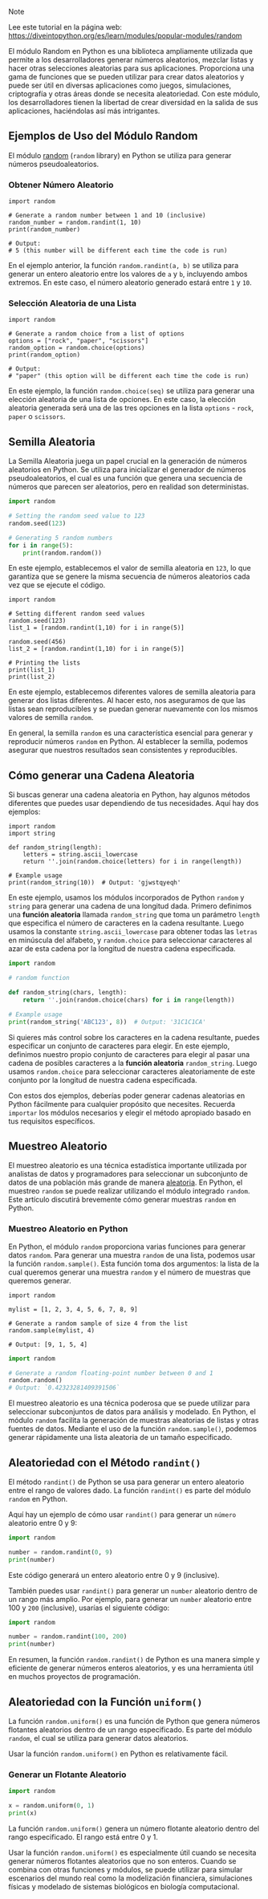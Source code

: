 > [!NOTE]
> Lee este tutorial en la página web: https://diveintopython.org/es/learn/modules/popular-modules/random

El módulo Random en Python es una biblioteca ampliamente utilizada que permite a los desarrolladores generar números aleatorios, mezclar listas y hacer otras selecciones aleatorias para sus aplicaciones. Proporciona una gama de funciones que se pueden utilizar para crear datos aleatorios y puede ser útil en diversas aplicaciones como juegos, simulaciones, criptografía y otras áreas donde se necesita aleatoriedad. Con este módulo, los desarrolladores tienen la libertad de crear diversidad en la salida de sus aplicaciones, haciéndolas así más intrigantes.

## Ejemplos de Uso del Módulo Random

El módulo [random](https://docs.python.org/3/library/random.html) (`random` library) en Python se utiliza para generar números pseudoaleatorios.

### Obtener Número Aleatorio

```python3
import random

# Generate a random number between 1 and 10 (inclusive)
random_number = random.randint(1, 10)
print(random_number)

# Output:
# 5 (this number will be different each time the code is run)
```

En el ejemplo anterior, la función `random.randint(a, b)` se utiliza para generar un entero aleatorio entre los valores de `a` y `b`, incluyendo ambos extremos. En este caso, el número aleatorio generado estará entre `1` y `10`.

### Selección Aleatoria de una Lista

```python3
import random

# Generate a random choice from a list of options
options = ["rock", "paper", "scissors"]
random_option = random.choice(options)
print(random_option)

# Output:
# "paper" (this option will be different each time the code is run)
```

En este ejemplo, la función `random.choice(seq)` se utiliza para generar una elección aleatoria de una lista de opciones. En este caso, la elección aleatoria generada será una de las tres opciones en la lista `options` - `rock`, `paper` o `scissors`.

## Semilla Aleatoria

La Semilla Aleatoria juega un papel crucial en la generación de números aleatorios en Python. Se utiliza para inicializar el generador de números pseudoaleatorios, el cual es una función que genera una secuencia de números que parecen ser aleatorios, pero en realidad son deterministas.

```python
import random

# Setting the random seed value to 123
random.seed(123)

# Generating 5 random numbers
for i in range(5):
    print(random.random())
```

En este ejemplo, establecemos el valor de semilla aleatoria en `123`, lo que garantiza que se genere la misma secuencia de números aleatorios cada vez que se ejecute el código.

```python3
import random

# Setting different random seed values
random.seed(123)
list_1 = [random.randint(1,10) for i in range(5)]

random.seed(456)
list_2 = [random.randint(1,10) for i in range(5)]

# Printing the lists
print(list_1)
print(list_2)
```

En este ejemplo, establecemos diferentes valores de semilla aleatoria para generar dos listas diferentes. Al hacer esto, nos aseguramos de que las listas sean reproducibles y se puedan generar nuevamente con los mismos valores de semilla `random`.

En general, la semilla `random` es una característica esencial para generar y reproducir números `random` en Python. Al establecer la semilla, podemos asegurar que nuestros resultados sean consistentes y reproducibles.

## Cómo generar una Cadena Aleatoria

Si buscas generar una cadena aleatoria en Python, hay algunos métodos diferentes que puedes usar dependiendo de tus necesidades. Aquí hay dos ejemplos:

```python3
import random
import string

def random_string(length):
    letters = string.ascii_lowercase
    return ''.join(random.choice(letters) for i in range(length))

# Example usage
print(random_string(10))  # Output: 'gjwstqyeqh'
```

En este ejemplo, usamos los módulos incorporados de Python `random` y `string` para generar una cadena de una longitud dada. Primero definimos una **función aleatoria** llamada `random_string` que toma un parámetro `length` que especifica el número de caracteres en la cadena resultante. Luego usamos la constante `string.ascii_lowercase` para obtener todas las `letras` en minúscula del alfabeto, y `random.choice` para seleccionar caracteres al azar de esta cadena por la longitud de nuestra cadena especificada.

```python
import random

# random function

def random_string(chars, length):
    return ''.join(random.choice(chars) for i in range(length))

# Example usage
print(random_string('ABC123', 8))  # Output: '31C1C1CA'
```

Si quieres más control sobre los caracteres en la cadena resultante, puedes especificar un conjunto de caracteres para elegir. En este ejemplo, definimos nuestro propio conjunto de caracteres para elegir al pasar una cadena de posibles caracteres a la **función aleatoria** `random_string`. Luego usamos `random.choice` para seleccionar caracteres aleatoriamente de este conjunto por la longitud de nuestra cadena especificada.

Con estos dos ejemplos, deberías poder generar cadenas aleatorias en Python fácilmente para cualquier propósito que necesites. Recuerda `importar` los módulos necesarios y elegir el método apropiado basado en tus requisitos específicos.

## Muestreo Aleatorio

El muestreo aleatorio es una técnica estadística importante utilizada por analistas de datos y programadores para seleccionar un subconjunto de datos de una población más grande de manera [aleatoria](https://docs.python.org/3/library/random.html). En Python, el muestreo `random` se puede realizar utilizando el módulo integrado `random`. Este artículo discutirá brevemente cómo generar muestras `random` en Python.

### Muestreo Aleatorio en Python

En Python, el módulo `random` proporciona varias funciones para generar datos `random`. Para generar una muestra `random` de una lista, podemos usar la función `random.sample()`. Esta función toma dos argumentos: la lista de la cual queremos generar una muestra `random` y el número de muestras que queremos generar.

```python3
import random

mylist = [1, 2, 3, 4, 5, 6, 7, 8, 9]

# Generate a random sample of size 4 from the list
random.sample(mylist, 4)

# Output: [9, 1, 5, 4]
```

```python
import random

# Generate a random floating-point number between 0 and 1
random.random()
# Output: `0.42323281409391506`
```

El muestreo aleatorio es una técnica poderosa que se puede utilizar para seleccionar subconjuntos de datos para análisis y modelado. En Python, el módulo `random` facilita la generación de muestras aleatorias de listas y otras fuentes de datos. Mediante el uso de la función `random.sample()`, podemos generar rápidamente una lista aleatoria de un tamaño especificado.

## Aleatoriedad con el Método `randint()`

El método `randint()` de Python se usa para generar un entero aleatorio entre el rango de valores dado. La función `randint()` es parte del módulo `random` en Python.

Aquí hay un ejemplo de cómo usar `randint()` para generar un `número` aleatorio entre 0 y 9:

```python
import random

number = random.randint(0, 9)
print(number)
```

Este código generará un entero aleatorio entre 0 y 9 (inclusive).

También puedes usar `randint()` para generar un `number` aleatorio dentro de un rango más amplio. Por ejemplo, para generar un `number` aleatorio entre 100 y `200` (inclusive), usarías el siguiente código:

```python
import random

number = random.randint(100, 200)
print(number)
```

En resumen, la función `random.randint()` de Python es una manera simple y eficiente de generar números enteros aleatorios, y es una herramienta útil en muchos proyectos de programación.

## Aleatoriedad con la Función `uniform()`

La función `random.uniform()` es una función de Python que genera números flotantes aleatorios dentro de un rango especificado. Es parte del módulo `random`, el cual se utiliza para generar datos aleatorios.

Usar la función `random.uniform()` en Python es relativamente fácil.

### Generar un Flotante Aleatorio

```python
import random

x = random.uniform(0, 1)
print(x)
```

La función `random.uniform()` genera un número flotante aleatorio dentro del rango especificado. El rango está entre 0 y 1.

Usar la función `random.uniform()` es especialmente útil cuando se necesita generar números flotantes aleatorios que no son enteros. Cuando se combina con otras funciones y módulos, se puede utilizar para simular escenarios del mundo real como la modelización financiera, simulaciones físicas y modelado de sistemas biológicos en biología computacional.
